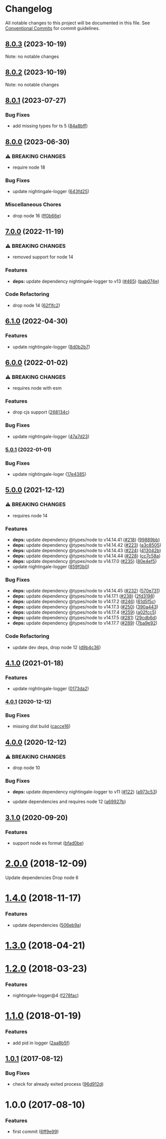 # Changelog

All notable changes to this project will be documented in this file.
See [Conventional Commits](https://conventionalcommits.org) for commit guidelines.

## [8.0.3](https://github.com/christophehurpeau/graceful-kill/compare/v8.0.2...v8.0.3) (2023-10-19)

Note: no notable changes


## [8.0.2](https://github.com/christophehurpeau/graceful-kill/compare/v8.0.1...v8.0.2) (2023-10-19)

Note: no notable changes


## [8.0.1](https://github.com/christophehurpeau/graceful-kill/compare/v8.0.0...v8.0.1) (2023-07-27)


### Bug Fixes

* add missing types for ts 5 ([84a8bff](https://github.com/christophehurpeau/graceful-kill/commit/84a8bff8928867beae43020d01066819e22cd10e))

## [8.0.0](https://github.com/christophehurpeau/graceful-kill/compare/v7.0.0...v8.0.0) (2023-06-30)


### ⚠ BREAKING CHANGES

* require node 18

### Bug Fixes

* update nightingale-logger ([643fd25](https://github.com/christophehurpeau/graceful-kill/commit/643fd25d6564bfda12fc7387d3d39925300cab95))


### Miscellaneous Chores

* drop node 16 ([ff0b66e](https://github.com/christophehurpeau/graceful-kill/commit/ff0b66e2dff624929afbbb2e22c539beecfc465c))

## [7.0.0](https://github.com/christophehurpeau/graceful-kill/compare/v6.1.0...v7.0.0) (2022-11-19)


### ⚠ BREAKING CHANGES

* removed support for node 14

### Features

* **deps:** update dependency nightingale-logger to v13 ([#465](https://github.com/christophehurpeau/graceful-kill/issues/465)) ([bab074e](https://github.com/christophehurpeau/graceful-kill/commit/bab074e5ead77c4bb98640331ed3f84f139c9b9b))


### Code Refactoring

* drop node 14 ([62f1fc2](https://github.com/christophehurpeau/graceful-kill/commit/62f1fc2a7b9b2154b07afd4abb4de155952467a5))

## [6.1.0](https://github.com/christophehurpeau/graceful-kill/compare/v6.0.0...v6.1.0) (2022-04-30)


### Features

* update nightingale-logger ([8d0b2b7](https://github.com/christophehurpeau/graceful-kill/commit/8d0b2b7f2ef4333d9628304696544c95cd984a48))

## [6.0.0](https://github.com/christophehurpeau/graceful-kill/compare/v5.0.1...v6.0.0) (2022-01-02)


### ⚠ BREAKING CHANGES

* requires node with esm

### Features

* drop cjs support ([268134c](https://github.com/christophehurpeau/graceful-kill/commit/268134cb47a44ce1b9ceb085357cf00c9d86e2b4))


### Bug Fixes

* update nightingale-logger ([47a7d23](https://github.com/christophehurpeau/graceful-kill/commit/47a7d23abd79bd2ecb6edf3a0459d9d1a97f61d5))

### [5.0.1](https://github.com/christophehurpeau/graceful-kill/compare/v5.0.0...v5.0.1) (2022-01-01)


### Bug Fixes

* update nightingale-loger ([17e4385](https://github.com/christophehurpeau/graceful-kill/commit/17e43853e0f0c5eb7f998b55f2fcc79ae7832b48))

## [5.0.0](https://www.github.com/christophehurpeau/graceful-kill/compare/v4.1.0...v5.0.0) (2021-12-12)


### ⚠ BREAKING CHANGES

* requires node 14

### Features

* **deps:** update dependency @types/node to v14.14.41 ([#218](https://www.github.com/christophehurpeau/graceful-kill/issues/218)) ([99889bb](https://www.github.com/christophehurpeau/graceful-kill/commit/99889bbaa6f85603cfa215e4c255890ebce5db1f))
* **deps:** update dependency @types/node to v14.14.42 ([#223](https://www.github.com/christophehurpeau/graceful-kill/issues/223)) ([a3c8505](https://www.github.com/christophehurpeau/graceful-kill/commit/a3c8505ae5ed0d55028fc9a139f407a9512867a0))
* **deps:** update dependency @types/node to v14.14.43 ([#224](https://www.github.com/christophehurpeau/graceful-kill/issues/224)) ([413042b](https://www.github.com/christophehurpeau/graceful-kill/commit/413042b2d57b4ecc7cf0463fa8346dccef25ea68))
* **deps:** update dependency @types/node to v14.14.44 ([#228](https://www.github.com/christophehurpeau/graceful-kill/issues/228)) ([cc7c58a](https://www.github.com/christophehurpeau/graceful-kill/commit/cc7c58a588b30c3dcd9b6c20907887eb6f1495fe))
* **deps:** update dependency @types/node to v14.17.0 ([#235](https://www.github.com/christophehurpeau/graceful-kill/issues/235)) ([80e4ef5](https://www.github.com/christophehurpeau/graceful-kill/commit/80e4ef5bb65d93ac65e8e0895a6bf066d99756bb))
* update nightingale-logger ([859f0b0](https://www.github.com/christophehurpeau/graceful-kill/commit/859f0b0f7f06819a5d56ff0fab94f6b0ba079039))


### Bug Fixes

* **deps:** update dependency @types/node to v14.14.45 ([#232](https://www.github.com/christophehurpeau/graceful-kill/issues/232)) ([570e731](https://www.github.com/christophehurpeau/graceful-kill/commit/570e731b255083dd2dad26f508d79cdac868360a))
* **deps:** update dependency @types/node to v14.17.1 ([#238](https://www.github.com/christophehurpeau/graceful-kill/issues/238)) ([2fd3198](https://www.github.com/christophehurpeau/graceful-kill/commit/2fd319840fc6a9fde269d978fa9f58e5bc3ac875))
* **deps:** update dependency @types/node to v14.17.2 ([#246](https://www.github.com/christophehurpeau/graceful-kill/issues/246)) ([61d5f5c](https://www.github.com/christophehurpeau/graceful-kill/commit/61d5f5c1caf2bea664b206a90a6b0e7f6412a69f))
* **deps:** update dependency @types/node to v14.17.3 ([#250](https://www.github.com/christophehurpeau/graceful-kill/issues/250)) ([390a443](https://www.github.com/christophehurpeau/graceful-kill/commit/390a44363f25c46d2e7fcf96de8a67ef9ad564c9))
* **deps:** update dependency @types/node to v14.17.4 ([#259](https://www.github.com/christophehurpeau/graceful-kill/issues/259)) ([a02fcc5](https://www.github.com/christophehurpeau/graceful-kill/commit/a02fcc586ef121c137f2fed1c306c8eb0e968929))
* **deps:** update dependency @types/node to v14.17.5 ([#281](https://www.github.com/christophehurpeau/graceful-kill/issues/281)) ([29cdb6d](https://www.github.com/christophehurpeau/graceful-kill/commit/29cdb6dc7328377fe5b7320a7773f87114be6974))
* **deps:** update dependency @types/node to v14.17.7 ([#289](https://www.github.com/christophehurpeau/graceful-kill/issues/289)) ([7ba9e92](https://www.github.com/christophehurpeau/graceful-kill/commit/7ba9e92544b082a824582690a347eda1475f99dd))


### Code Refactoring

* update dev deps, drop node 12 ([d9b4c36](https://www.github.com/christophehurpeau/graceful-kill/commit/d9b4c3650a8b603c6dfdd16d82803f570b0ec1da))

## [4.1.0](https://github.com/christophehurpeau/graceful-kill/compare/v4.0.1...v4.1.0) (2021-01-18)


### Features

* update nightingale-logger ([0173da2](https://github.com/christophehurpeau/graceful-kill/commit/0173da2296e95599356e2697d5fadda4b0a8d81a))

### [4.0.1](https://github.com/christophehurpeau/graceful-kill/compare/v4.0.0...v4.0.1) (2020-12-12)


### Bug Fixes

* missing dist build ([cacce16](https://github.com/christophehurpeau/graceful-kill/commit/cacce16217bc1e930b92f50671aa499d9e7335b1))

## [4.0.0](https://github.com/christophehurpeau/graceful-kill/compare/v3.1.0...v4.0.0) (2020-12-12)


### ⚠ BREAKING CHANGES

* drop node 10

### Bug Fixes

* **deps:** update dependency nightingale-logger to v11 ([#122](https://github.com/christophehurpeau/graceful-kill/issues/122)) ([a973c53](https://github.com/christophehurpeau/graceful-kill/commit/a973c5309e112f9353ae8d5254df95d53cde20c1))


* update dependencies and requires node 12 ([a69927b](https://github.com/christophehurpeau/graceful-kill/commit/a69927b31ab4b2873ce05558979641b3a45c1d53))

## [3.1.0](https://github.com/christophehurpeau/graceful-kill/compare/v3.0.1...v3.1.0) (2020-09-20)


### Features

* support node es format ([bfad0be](https://github.com/christophehurpeau/graceful-kill/commit/bfad0be9c39ac1f031ba2719091a425a4a860256))

<a name="2.0.0"></a>
# [2.0.0](https://github.com/christophehurpeau/graceful-kill/compare/v1.4.0...v2.0.0) (2018-12-09)

Update dependencies
Drop node 6


<a name="1.4.0"></a>
# [1.4.0](https://github.com/christophehurpeau/graceful-kill/compare/v1.3.0...v1.4.0) (2018-11-17)


### Features

* update dependencies ([506eb9a](https://github.com/christophehurpeau/graceful-kill/commit/506eb9a))


<a name="1.3.0"></a>
# [1.3.0](https://github.com/christophehurpeau/graceful-kill/compare/v1.2.0...v1.3.0) (2018-04-21)


<a name="1.2.0"></a>
# [1.2.0](https://github.com/christophehurpeau/graceful-kill/compare/v1.1.0...v1.2.0) (2018-03-23)


### Features

* nightingale-logger@4 ([f278fac](https://github.com/christophehurpeau/graceful-kill/commit/f278fac))


<a name="1.1.0"></a>
# [1.1.0](https://github.com/christophehurpeau/graceful-kill/compare/v1.0.1...v1.1.0) (2018-01-19)


### Features

* add pid in logger ([2aa8b5f](https://github.com/christophehurpeau/graceful-kill/commit/2aa8b5f))


<a name="1.0.1"></a>
## [1.0.1](https://github.com/christophehurpeau/undefined/compare/v1.0.0...v1.0.1) (2017-08-12)


### Bug Fixes

* check for already exited process ([96d912d](https://github.com/christophehurpeau/undefined/commit/96d912d))


<a name="1.0.0"></a>
# 1.0.0 (2017-08-10)


### Features

* first commit ([6ff9e99](https://github.com/christophehurpeau/undefined/commit/6ff9e99))
